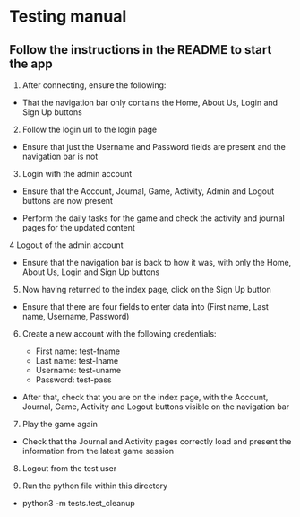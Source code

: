 # Testing manual

## Follow the instructions in the README to start the app

1. After connecting, ensure the following:

- That the navigation bar only contains the Home, About Us, Login and Sign Up buttons

2. Follow the login url to the login page

- Ensure that just the Username and Password fields are present and the navigation bar is not

3. Login with the admin account

- Ensure that the Account, Journal, Game, Activity, Admin and Logout buttons are now present

- Perform the daily tasks for the game and check the activity and journal pages for the updated content

4 Logout of the admin account

- Ensure that the navigation bar is back to how it was, with only the Home, About Us, Login and Sign Up buttons

5. Now having returned to the index page, click on the Sign Up button

- Ensure that there are four fields to enter data into (First name, Last name, Username, Password)

6. Create a new account with the following credentials:

    - First name: test-fname
    - Last name: test-lname
    - Username: test-uname
    - Password: test-pass


- After that, check that you are on the index page, with the Account, Journal, Game, Activity and Logout 
buttons visible on the navigation bar

7. Play the game again

- Check that the Journal and Activity pages correctly load and present the information from the latest 
game session

8. Logout from the test user

9. Run the python file within this directory

- python3 -m tests.test_cleanup

